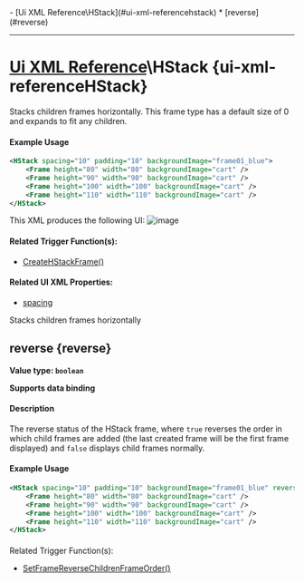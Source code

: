 <div id="toc" markdown="1">
- [Ui XML Reference\HStack](#ui-xml-referencehstack)
  * [reverse](#reverse)

</div>

***

# [Ui XML Reference](Ui-XML)\\HStack {ui-xml-referenceHStack}

[](overview-start)

Stacks children frames horizontally. This frame type has a default size of 0 and expands to fit any children.

#### Example Usage
[](example-usage-start)
```xml
<HStack spacing="10" padding="10" backgroundImage="frame01_blue">
    <Frame height="80" width="80" backgroundImage="cart" />
    <Frame height="90" width="90" backgroundImage="cart" />
    <Frame height="100" width="100" backgroundImage="cart" />
    <Frame height="110" width="110" backgroundImage="cart" />
</HStack>
```
This XML produces the following UI:
![image](https://user-images.githubusercontent.com/34138206/149568646-648c3e31-c404-4e9c-814e-9e552fe2a366.png)

[](example-usage-end)

[](extra-section-start)
#### Related Trigger Function(s):
- [CreateHStackFrame()](Trigger-API-Reference-DCEI-Functions-Custom-UI#transform-createhstackframetransform-parent)

#### Related UI XML Properties:
- [spacing](Ui-XML-CommonAttributes#spacing)
[](extra-section-end)

[](overview-end)

Stacks children frames horizontally

## [](HStack.reverse)reverse {reverse}
**Value type: `boolean`**

**Supports data binding**

[](manual-wiki-start)

#### Description
[](description-start)
The reverse status of the HStack frame, where `true` reverses the order in which child frames are added (the last created frame will be the first frame displayed) and `false` displays child frames normally.
[](description-end)

#### Example Usage
[](example-usage-start)
```xml
<HStack spacing="10" padding="10" backgroundImage="frame01_blue" reverse="true">
    <Frame height="80" width="80" backgroundImage="cart" />
    <Frame height="90" width="90" backgroundImage="cart" />
    <Frame height="100" width="100" backgroundImage="cart" />
    <Frame height="110" width="110" backgroundImage="cart" />
</HStack>
```
[](example-usage-end)

[](extra-section-start)
#### 
Related Trigger Function(s):
- [SetFrameReverseChildrenFrameOrder()](Trigger-API-Reference-DCEI-Functions-Custom-UI#void-setframereversechildrenframeordertransform-ui-bool-value)
[](extra-section-end)

[](manual-wiki-end)

